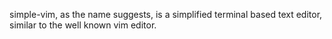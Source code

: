 simple-vim, as the name suggests, is a simplified terminal based text editor, similar to the well known vim editor.
